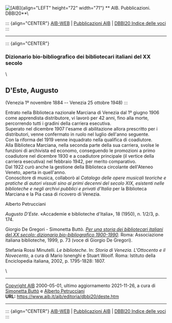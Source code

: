 ![\[AIB\]](/aib/wi/aibv72.gif){align="LEFT" height="72" width="71"}
** AIB. Pubblicazioni. DBBI20**\

::: {align="CENTER"}
[AIB-WEB](/) \| [Pubblicazioni AIB](/pubblicazioni/) \| [DBBI20 Indice
delle voci](dbbi20.htm)
:::

------------------------------------------------------------------------

::: {align="CENTER"}
### Dizionario bio-bibliografico dei bibliotecari italiani del XX secolo

\

## D\'Este, Augusto

(Venezia 1º novembre 1884 -- Venezia 25 ottobre 1948)
:::

Entrato nella Biblioteca nazionale Marciana di Venezia dal 1º giugno
1906 come apprendista distributore, vi lavorò per 42 anni, fino alla
morte, percorrendo tutti i gradini della carriera esecutiva.\
Superato nel dicembre 1907 l\'esame di abilitazione allora prescritto
per i distributori, venne confermato in ruolo nel luglio dell\'anno
seguente.\
Con la riforma del 1919 venne inquadrato nella qualifica di coadiutore.\
Alla Biblioteca Marciana, nella seconda parte della sua carriera, svolse
le funzioni di archivista ed economo, conseguendo le promozioni a primo
coadiutore nel dicembre 1930 e a coadiutore principale (il vertice della
carriera esecutiva) nel febbraio 1942, per merito comparativo.\
Dal 1922 curò anche la gestione della Biblioteca circolante dell\'Ateneo
Veneto, aperta in quell\'anno.\
Conoscitore di musica, collaborò al *Catalogo delle opere musicali
teoriche e pratiche di autori vissuti sino ai primi decenni del secolo
XIX, esistenti nelle biblioteche e negli archivi pubblici e privati
d\'Italia* per la Biblioteca Marciana e la Pia casa di ricovero di
Venezia.

Alberto Petrucciani

*Augusto D\'Este*. «Accademie e biblioteche d\'Italia», 18 (1950), n.
1/2/3, p. 174.

Giorgio De Gregori - Simonetta Buttò. [*Per una storia dei bibliotecari
italiani del XX secolo: dizionario bio-bibliografico
1900-1990*](/aib/editoria/pub065.htm). Roma: Associazione italiana
biblioteche, 1999, p. 73 (voce di Giorgio De Gregori).

Stefania Rossi Minutelli. *Le biblioteche*. In: *Storia di Venezia.
L\'Ottocento e il Novecento*, a cura di Mario Isnenghi e Stuart Woolf.
Roma: Istituto della Enciclopedia italiana, 2002, p. 1795-1828: 1807.

\

------------------------------------------------------------------------

[Copyright AIB](/su-questo-sito/dichiarazione-di-copyright-aib-web/)
2000-05-01, ultimo aggiornamento 2021-11-26, a cura di [Simonetta
Buttò](/aib/redazione3.htm) e [Alberto
Petrucciani](/su-questo-sito/redazione-aib-web/)\
**URL:** https://www.aib.it/aib/editoria/dbbi20/deste.htm

------------------------------------------------------------------------

::: {align="CENTER"}
[AIB-WEB](/) \| [Pubblicazioni AIB](/pubblicazioni/) \| [DBBI20 Indice
delle voci](dbbi20.htm)
:::
